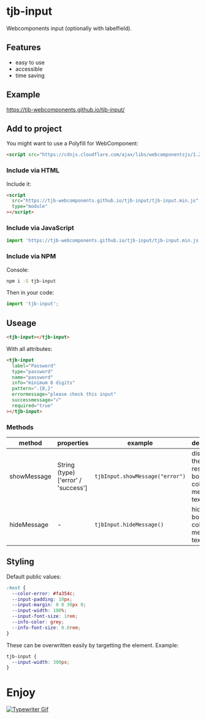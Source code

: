# tjb-input

Webcomponents input (optionally with labelfield).

## Features

- easy to use
- accessible
- time saving

## Example

https://tjb-webcomponents.github.io/tjb-input/

## Add to project

You might want to use a Polyfill for WebComponent:

```html
<script src="https://cdnjs.cloudflare.com/ajax/libs/webcomponentsjs/1.2.0/webcomponents-lite.js"></script>
```

### Include via HTML

Include it:

```html
<script
  src="https://tjb-webcomponents.github.io/tjb-input/tjb-input.min.js"
  type="module"
></script>
```

### Include via JavaScript

```JavaScript
import 'https://tjb-webcomponents.github.io/tjb-input/tjb-input.min.js'
```

### Include via NPM

Console:

```bash
npm i -S tjb-input
```

Then in your code:

```JavaScript
import 'tjb-input';
```

## Useage

```html
<tjb-input></tjb-input>
```

With all attributes:

```html
<tjb-input
  label="Password"
  type="password"
  name="password"
  info="minimum 8 digits"
  pattern=".{8,}"
  errormessage="please check this input"
  successmessage="√"
  required="true"
></tjb-input>
```

### Methods

| method      | properties                          | example                         | description                                           |
| ----------- | ----------------------------------- | ------------------------------- | ----------------------------------------------------- |
| showMessage | String (type) ['error' / 'success'] | `tjbInput.showMessage("error")` | displays the respective border color and message text |
| hideMessage | -                                   | `tjbInput.hideMessage()`        | hides border color and message text                   |

## Styling

Default public values:

```css
:host {
  --color-error: #fa354c;
  --input-padding: 10px;
  --input-margin: 0 0 30px 0;
  --input-width: 100%;
  --input-font-size: 1rem;
  --info-color: grey;
  --info-font-size: 0.8rem;
}
```

These can be overwritten easily by targetting the element. Example:

```css
tjb-input {
  --input-width: 300px;
}
```

# Enjoy

[![Typewriter Gif](https://tjb-webcomponents.github.io/html-template-string/typewriter.gif)](http://thibaultjanbeyer.com/)
